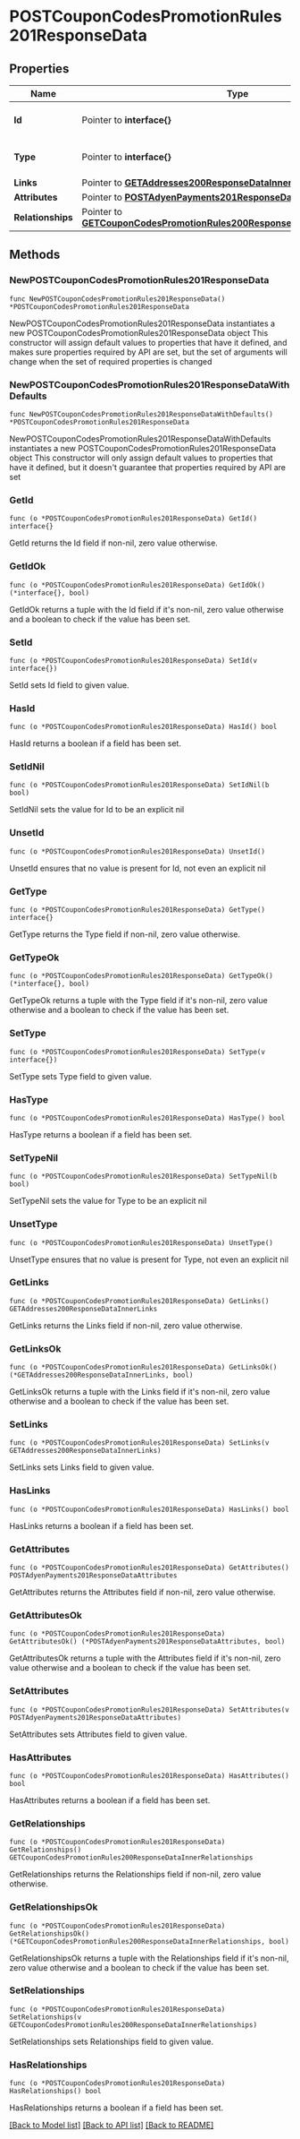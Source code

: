 # POSTCouponCodesPromotionRules201ResponseData

## Properties

Name | Type | Description | Notes
------------ | ------------- | ------------- | -------------
**Id** | Pointer to **interface{}** | The resource&#39;s id | [optional] 
**Type** | Pointer to **interface{}** | The resource&#39;s type | [optional] 
**Links** | Pointer to [**GETAddresses200ResponseDataInnerLinks**](GETAddresses200ResponseDataInnerLinks.md) |  | [optional] 
**Attributes** | Pointer to [**POSTAdyenPayments201ResponseDataAttributes**](POSTAdyenPayments201ResponseDataAttributes.md) |  | [optional] 
**Relationships** | Pointer to [**GETCouponCodesPromotionRules200ResponseDataInnerRelationships**](GETCouponCodesPromotionRules200ResponseDataInnerRelationships.md) |  | [optional] 

## Methods

### NewPOSTCouponCodesPromotionRules201ResponseData

`func NewPOSTCouponCodesPromotionRules201ResponseData() *POSTCouponCodesPromotionRules201ResponseData`

NewPOSTCouponCodesPromotionRules201ResponseData instantiates a new POSTCouponCodesPromotionRules201ResponseData object
This constructor will assign default values to properties that have it defined,
and makes sure properties required by API are set, but the set of arguments
will change when the set of required properties is changed

### NewPOSTCouponCodesPromotionRules201ResponseDataWithDefaults

`func NewPOSTCouponCodesPromotionRules201ResponseDataWithDefaults() *POSTCouponCodesPromotionRules201ResponseData`

NewPOSTCouponCodesPromotionRules201ResponseDataWithDefaults instantiates a new POSTCouponCodesPromotionRules201ResponseData object
This constructor will only assign default values to properties that have it defined,
but it doesn't guarantee that properties required by API are set

### GetId

`func (o *POSTCouponCodesPromotionRules201ResponseData) GetId() interface{}`

GetId returns the Id field if non-nil, zero value otherwise.

### GetIdOk

`func (o *POSTCouponCodesPromotionRules201ResponseData) GetIdOk() (*interface{}, bool)`

GetIdOk returns a tuple with the Id field if it's non-nil, zero value otherwise
and a boolean to check if the value has been set.

### SetId

`func (o *POSTCouponCodesPromotionRules201ResponseData) SetId(v interface{})`

SetId sets Id field to given value.

### HasId

`func (o *POSTCouponCodesPromotionRules201ResponseData) HasId() bool`

HasId returns a boolean if a field has been set.

### SetIdNil

`func (o *POSTCouponCodesPromotionRules201ResponseData) SetIdNil(b bool)`

 SetIdNil sets the value for Id to be an explicit nil

### UnsetId
`func (o *POSTCouponCodesPromotionRules201ResponseData) UnsetId()`

UnsetId ensures that no value is present for Id, not even an explicit nil
### GetType

`func (o *POSTCouponCodesPromotionRules201ResponseData) GetType() interface{}`

GetType returns the Type field if non-nil, zero value otherwise.

### GetTypeOk

`func (o *POSTCouponCodesPromotionRules201ResponseData) GetTypeOk() (*interface{}, bool)`

GetTypeOk returns a tuple with the Type field if it's non-nil, zero value otherwise
and a boolean to check if the value has been set.

### SetType

`func (o *POSTCouponCodesPromotionRules201ResponseData) SetType(v interface{})`

SetType sets Type field to given value.

### HasType

`func (o *POSTCouponCodesPromotionRules201ResponseData) HasType() bool`

HasType returns a boolean if a field has been set.

### SetTypeNil

`func (o *POSTCouponCodesPromotionRules201ResponseData) SetTypeNil(b bool)`

 SetTypeNil sets the value for Type to be an explicit nil

### UnsetType
`func (o *POSTCouponCodesPromotionRules201ResponseData) UnsetType()`

UnsetType ensures that no value is present for Type, not even an explicit nil
### GetLinks

`func (o *POSTCouponCodesPromotionRules201ResponseData) GetLinks() GETAddresses200ResponseDataInnerLinks`

GetLinks returns the Links field if non-nil, zero value otherwise.

### GetLinksOk

`func (o *POSTCouponCodesPromotionRules201ResponseData) GetLinksOk() (*GETAddresses200ResponseDataInnerLinks, bool)`

GetLinksOk returns a tuple with the Links field if it's non-nil, zero value otherwise
and a boolean to check if the value has been set.

### SetLinks

`func (o *POSTCouponCodesPromotionRules201ResponseData) SetLinks(v GETAddresses200ResponseDataInnerLinks)`

SetLinks sets Links field to given value.

### HasLinks

`func (o *POSTCouponCodesPromotionRules201ResponseData) HasLinks() bool`

HasLinks returns a boolean if a field has been set.

### GetAttributes

`func (o *POSTCouponCodesPromotionRules201ResponseData) GetAttributes() POSTAdyenPayments201ResponseDataAttributes`

GetAttributes returns the Attributes field if non-nil, zero value otherwise.

### GetAttributesOk

`func (o *POSTCouponCodesPromotionRules201ResponseData) GetAttributesOk() (*POSTAdyenPayments201ResponseDataAttributes, bool)`

GetAttributesOk returns a tuple with the Attributes field if it's non-nil, zero value otherwise
and a boolean to check if the value has been set.

### SetAttributes

`func (o *POSTCouponCodesPromotionRules201ResponseData) SetAttributes(v POSTAdyenPayments201ResponseDataAttributes)`

SetAttributes sets Attributes field to given value.

### HasAttributes

`func (o *POSTCouponCodesPromotionRules201ResponseData) HasAttributes() bool`

HasAttributes returns a boolean if a field has been set.

### GetRelationships

`func (o *POSTCouponCodesPromotionRules201ResponseData) GetRelationships() GETCouponCodesPromotionRules200ResponseDataInnerRelationships`

GetRelationships returns the Relationships field if non-nil, zero value otherwise.

### GetRelationshipsOk

`func (o *POSTCouponCodesPromotionRules201ResponseData) GetRelationshipsOk() (*GETCouponCodesPromotionRules200ResponseDataInnerRelationships, bool)`

GetRelationshipsOk returns a tuple with the Relationships field if it's non-nil, zero value otherwise
and a boolean to check if the value has been set.

### SetRelationships

`func (o *POSTCouponCodesPromotionRules201ResponseData) SetRelationships(v GETCouponCodesPromotionRules200ResponseDataInnerRelationships)`

SetRelationships sets Relationships field to given value.

### HasRelationships

`func (o *POSTCouponCodesPromotionRules201ResponseData) HasRelationships() bool`

HasRelationships returns a boolean if a field has been set.


[[Back to Model list]](../README.md#documentation-for-models) [[Back to API list]](../README.md#documentation-for-api-endpoints) [[Back to README]](../README.md)


